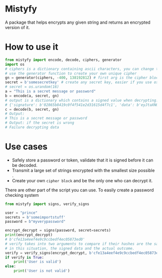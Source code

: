 # Mistyfy
A package that helps encrypts any given string and returns an encrypted version of it.

# How to use it
```python
from mistyfy import encode, decode, ciphers, generator
import os
# ciphers is a dictionary containing ascii characters, you can change this at will
# use the generator function to create your own unique cipher
gn = generator(ciphers, -400, 138192812) # first arg is the cipher block, second & third arg is the start and stop counter
secret = b'somesecretkey' # create any secret key, easier if you use os.urandom(n)
# secret = os.urandom(16)
a = "This is a secret message or password"
b = encode(a, secret, gn) 
# output is a dictionary which contains a signed value when decrypting:
# {'signature': b'02865b8419c0f4f541e2d31615d4f7c1', 'data': b'eyJtaXN0eWZ5IjogWzQ5Nxxxxxx...'}
c = decode(b, secret, gn)
# Output:
# This is a secret message or password
# Output: if the secret is wrong
# Failure decrypting data
```
# Use cases
* Safely store a password or token, validate that it is signed before it can be decoded.
* Transmit a large set of strings encrypted with the smallest size possible .
* Create your own `cipher block` and be the only one who can decrypt it.

There are other part of the script you can use. To easily create a password checking system
```python
from mistyfy import signs, verify_signs

user = "prince"
secrets = b'someimportstuff'
password = b"myverypassword"

encrypt_decrypt = signs(password, secret=secrets)
print(encrypt_decrypt)
# b'cfe13a4eef4e9c9ccbedf4ec05873ed0'
# verify takes into two arguments to compare if their hashes are the same
# in this situation, the signed data and the actual outcome.                                                                                                                                                                                                  
verify = verify_signs(encrypt_decrypt, b'cfe13a4eef4e9c9ccbedf4ec05873ed0')
if verify is True:
    print('User is valid')
else:
    print('User is not valid')
```

